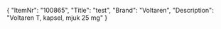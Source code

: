 {
  "ItemNr": "100865",
  "Title": "test",
  "Brand": "Voltaren",
  "Description": "Voltaren T, kapsel, mjuk 25 mg"
}